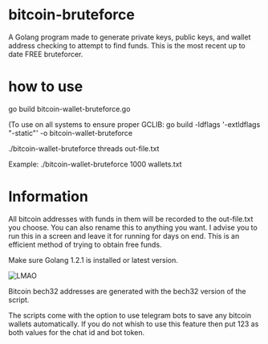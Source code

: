 # bitcoin-bruteforce
A Golang program made to generate private keys, public keys, and wallet address checking to attempt to find funds. This is the most recent up to date FREE bruteforcer.

# how to use

go build bitcoin-wallet-bruteforce.go

(To use on all systems to ensure proper GCLIB: go build -ldflags '-extldflags "-static"' -o bitcoin-wallet-bruteforce

./bitcoin-wallet-bruteforce threads out-file.txt

Example: ./bitcoin-wallet-bruteforce 1000 wallets.txt

# Information

All bitcoin addresses with funds in them will be recorded to the out-file.txt you choose. You can also rename this to anything you want. I advise you to run this in a screen and leave it for running for days on end. This is an efficient method of trying to obtain free funds.

Make sure Golang 1.2.1 is installed or latest version.

![LMAO](https://github.com/v0rl0x/bitcoin-bruteforce/assets/148959415/9f5cc5e5-0161-4554-ba45-f17a85324543)

Bitcoin bech32 addresses are generated with the bech32 version of the script.

The scripts come with the option to use telegram bots to save any bitcoin wallets automatically. If you do not whish to use this feature then put 123 as both values for the chat id and bot token.
